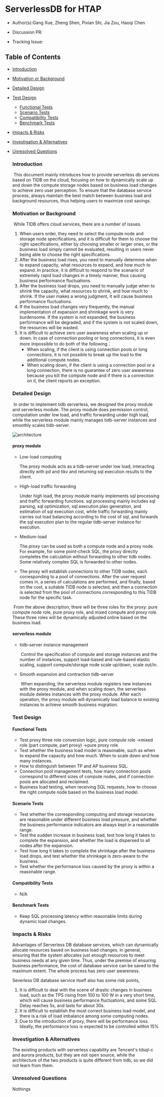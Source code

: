 # ServerlessDB for HTAP

- Author(s):Gang Xue, Zheng Shen, Pixian Shi, Jia Zou, Haoqi Chen

- Discussion PR: 

- Tracking Issue: 

  

## Table of Contents

* [Introduction](#introduction)
* [Motivation or Background](#motivation-or-background)
* [Detailed Design](#detailed-design)
* [Test Design](#test-design)
    * [Functional Tests](#functional-tests)
    * [Scenario Tests](#scenario-tests)
    * [Compatibility Tests](#compatibility-tests)
    * [Benchmark Tests](#benchmark-tests)
* [Impacts & Risks](#impacts--risks)
* [Investigation & Alternatives](#investigation--alternatives)
* [Unresolved Questions](#unresolved-questions)


  ### Introduction

  ​      This document mainly introduces how to provide serverless db services based on TIDB on the cloud, focusing on how to dynamically scale up and down the compute storage nodes based on business load changes to achieve zero user perception. To ensure that the database service process, always maintain the best match between business load and background resources, thus helping users to maximize cost savings.

  ### Motivation or Background

  ​    While TIDB offers cloud services, there are a number of issues.

  1. When users order, they need to select the compute node and storage node specifications, and it is difficult for them to choose the right specifications, either by choosing smaller or larger ones, or the business load simply cannot be evaluated, resulting in users never being able to choose the right specifications.
  2. After the business load rises, you need to manually determine when to expand capacity, what resources to expand, and how much to expand. In practice, it is difficult to respond to the scenario of extremely rapid load changes in a timely manner, thus causing business performance fluctuations.
  3. After the business load drops, you need to manually judge when to shrink the capacity, what resources to shrink, and how much to shrink. If the user makes a wrong judgment, it will cause business performance fluctuations.
  4. If the business load changes very frequently, the manual implementation of expansion and shrinkage work is very burdensome. If the system is not expanded, the business performance will be degraded, and if the system is not scaled down, the resources will be wasted.
  5. It is difficult to achieve zero user awareness when scaling up or down. In case of connection pooling or long connections, it is even more impossible to do both of the following：
     - When scaling, if the client is using connection pools or long connections, it is not possible to break up the load to the additional compute nodes.
     - When scaling down, if the client is using a connection pool or a long connection, there is no guarantee of zero user awareness because you kill the compute node and if there is a connection on it, the client reports an exception.

  ### Detailed Design

  ​	In order to implement tidb serverless, we designed the proxy module and serverless module. The proxy module does permission control, computation under low load, and traffic forwarding under high load, while the serverless module mainly manages tidb-server instances and smoothly scales tidb-server.

  ![architecture](https://github.com/tidb-incubator/Serverlessdb-for-HTAP/blob/main/docs/architecture.png)

  #### proxy module

  - Low-load computing

    The proxy module acts as a tidb-server under low load, interacting directly with pd and tikv and returning sql execution results to the client.

  - High-load traffic forwarding

    Under high load, the proxy module mainly implements sql processing and traffic forwarding functions. sql processing mainly includes sql parsing, sql optimization, sql execution plan generation, and estimation of sql execution cost, while traffic forwarding mainly carries out load balancing according to the cost of sql, and forwards the sql execution plan to the regular tidb-server instance for execution.

  - Medium-load

    The proxy can be used as both a compute node and a proxy node. For example, for some point-check SQL, the proxy directly completes the calculation without forwarding to other tidb nodes. Some relatively complex SQL is forwarded to other nodes.

  - The proxy will establish connections to other TIDB nodes, each corresponding to a pool of connections. After the user request comes in, a series of calculations are performed, and finally, based on the cost, a suitable TIDB node is selected, and then a connection is selected from the pool of connections corresponding to this TIDB node for the specific task.

  ​       From the above description, there will be three roles for the proxy: pure compute node role, pure proxy role, and mixed compute and proxy role. These three roles will be dynamically adjusted online based on the business load.

  #### serverless module

  - tidb-server instance management

    ​     Control the specification of compute and storage instances and the number of instances, support load-based and rule-based elastic scaling, support compute/storage node scale up/down, scale out/in. 

  - Smooth expansion and contraction tidb-server

    ​     When expanding, the serverless module registers new instances with the proxy module, and when scaling down, the serverless module deletes instances with the proxy module. After each operation, the proxy module will dynamically load balance to existing instances to achieve smooth business migration.

  ### Test Design

  #### Functional Tests

  - Test proxy three role conversion logic, pure compute role ->mixed role (part compute, part proxy) ->pure proxy role
  - Test whether the business load model is reasonable, such as when to expand the capacity and how much. When to scale down and how many instances.
  - How to distinguish between TP and AP business SQL.
  - Connection pool management tests, how many connection pools correspond to different sizes of compute nodes, and if connection pools are allocated and reclaimed.
  - Business load testing, when receiving SQL requests, how to choose the right compute node based on the business load model.

  #### Scenario Tests

  - Test whether the corresponding computing and storage resources are reasonable under different business load pressure, and whether the business performance indicators are always kept in a reasonable range.
  - Test the sudden increase in business load, test how long it takes to complete the expansion, and whether the load is dispersed to all nodes after the expansion.
  - Test how long it takes to complete the shrinkage after the business load drops, and test whether the shrinkage is zero-aware to the business.
  - Test whether the performance loss caused by the proxy is within a reasonable range.

  #### Compatibility Tests

  - N/A

  #### Benchmark Tests

  - Keep SQL processing latency within reasonable limits during dynamic load changes.

  ### Impacts & Risks

  Advantages of Serverless DB database services, which can dynamically allocate resources based on business load changes. In general, ensuring that the system allocates just enough resources to meet business needs at any given time. Thus, under the premise of ensuring business performance, the cost of database service can be saved to the maximum extent. The whole process has zero user awareness.

  Severless DB database service itself also has some risk points,

  1. It is difficult to deal with the scene of drastic changes in business load, such as the TPS rising from 100 to 100 W in a very short time, which will cause business performance fluctuations, and some SQL Delay reaches 5s, and lasts for about 30s. 
  2. It is difficult to establish the most correct business load model, and there is a risk of load imbalance among some computing nodes. 
  3. Due to the introduction of proxy, there will be performance loss. Ideally, the performance loss is expected to be controlled within 15%

  ### Investigation & Alternatives

  The existing products with serverless capability are Tencent's tdsql-c and aurora products, but they are not open source, while the architecture of the two products is quite different from tidb, so we did not learn from them.

  ### Unresolved Questions

  Nothings

  
